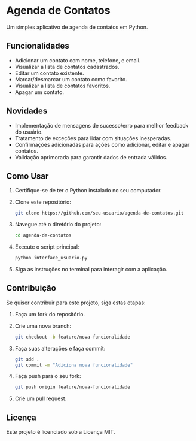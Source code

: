 # Agenda de Contatos

Um simples aplicativo de agenda de contatos em Python.

## Funcionalidades

- Adicionar um contato com nome, telefone, e email.
- Visualizar a lista de contatos cadastrados.
- Editar um contato existente.
- Marcar/desmarcar um contato como favorito.
- Visualizar a lista de contatos favoritos.
- Apagar um contato.

## Novidades

- Implementação de mensagens de sucesso/erro para melhor feedback do usuário.
- Tratamento de exceções para lidar com situações inesperadas.
- Confirmações adicionadas para ações como adicionar, editar e apagar contatos.
- Validação aprimorada para garantir dados de entrada válidos.

## Como Usar

1. Certifique-se de ter o Python instalado no seu computador.

2. Clone este repositório:
   ```bash
   git clone https://github.com/seu-usuario/agenda-de-contatos.git

3. Navegue até o diretório do projeto:
    ```bash
   cd agenda-de-contatos

4. Execute o script principal:
    ```bash
   python interface_usuario.py

5. Siga as instruções no terminal para interagir com a aplicação.

## Contribuição

Se quiser contribuir para este projeto, siga estas etapas:

1. Faça um fork do repositório.

2. Crie uma nova branch:
    ```bash
    git checkout -b feature/nova-funcionalidade

3. Faça suas alterações e faça commit:
    ```bash
    git add .
    git commit -m "Adiciona nova funcionalidade"

4. Faça push para o seu fork:
    ```bash
    git push origin feature/nova-funcionalidade

5. Crie um pull request.

## Licença
Este projeto é licenciado sob a Licença MIT.
